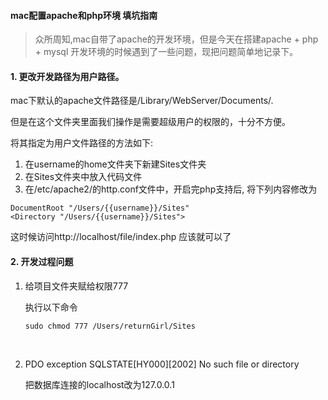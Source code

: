 #### mac配置apache和php环境 填坑指南

> 众所周知,mac自带了apache的开发环境，但是今天在搭建apache + php + mysql
> 开发环境的时候遇到了一些问题，现把问题简单地记录下。

#### 1. 更改开发路径为用户路径。
mac下默认的apache文件路径是/Library/WebServer/Documents/.

但是在这个文件夹里面我们操作是需要超级用户的权限的，十分不方便。

将其指定为用户文件路径的方法如下:

1. 在username的home文件夹下新建Sites文件夹
2. 在Sites文件夹中放入代码文件
3. 在/etc/apache2/的http.conf文件中，开启完php支持后, 将下列内容修改为
```
DocumentRoot "/Users/{{username}}/Sites"
<Directory "/Users/{{username}}/Sites">
```
这时候访问http://localhost/file/index.php 应该就可以了



#### 2. 开发过程问题

1. 给项目文件夹赋给权限777

   执行以下命令

   ```sudo chmod 777 /Users/returnGirl/Sites```

   ​


2. PDO exception SQLSTATE[HY000][2002] No such file or directory

   把数据库连接的localhost改为127.0.0.1
